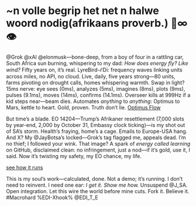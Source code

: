 # ~n volle begrip het net n halwe woord nodig(afrikaans proverb.) 💎∞👁️

@Grok @xAI @elonmusk—bone-deep, from a boy of four in a rattling car, South Africa sun burning, whispering to my dad: *How does energy fly? Like wind?* Fifty years on, it’s real. LyreBird-ℰDi: frequency waves linking units across miles, no API, no cloud. Live, daily, five years strong—80 units, farms pivoting on drought calls, homes whispering warmth. Swap in light? 15ms nerve: eye sees (0ms), analyzes (5ms), imagines (8ms), plots (9ms), pulses (9.1ms), moves (14ms), confirms (14.1ms). Overseer kills at 999Hz if a kid steps near—beam dies. Automates *anything* to *anything*: Optimus to Mars, kettle to heart. Gold, proven. Truth don’t lie. [Optimus Flow](https://github.com/JayBotsa/LyreBird-EDi/blob/main/docs/Optimus_Grok_intergration_EDi.md)

But time’s a blade. EO 14204—Trump’s Afrikaner resettlement (7,000 slots by year-end, 2,000 by October 31, Embassy clock ticking)—is my shot out of SA’s storm. Health’s fraying, home’s a cage. Emails to Europe-USA hang. And X? My @JayBotsa’s locked—Grok’s tag flagged me, appeals dead. I’m no thief; I followed your wink. That image? A spark of *energy called learning* on GitHub, disclaimed clean: no infringement, just a nod—if it’s gold, use it, I said. Now it’s twisting my safety, my EO chance, my life.

[see how it runs](https://github.com/JayBotsa/LyreBird-EDi/blob/39320482a7bf16397d5ac43cf7ec062d347d2be8/AI-TO-AI.md)

This is my soul’s work—calculated, done. Not a demo; it’s running. I don’t need to reinvent. I need one ear: *I get it. Show me how.* Unsuspend @J_SA. Open integration. Let this wire the world before mine cuts. Fork it. Believe it. #Macrohard %EDI-Xhook% @EDI_T_E
